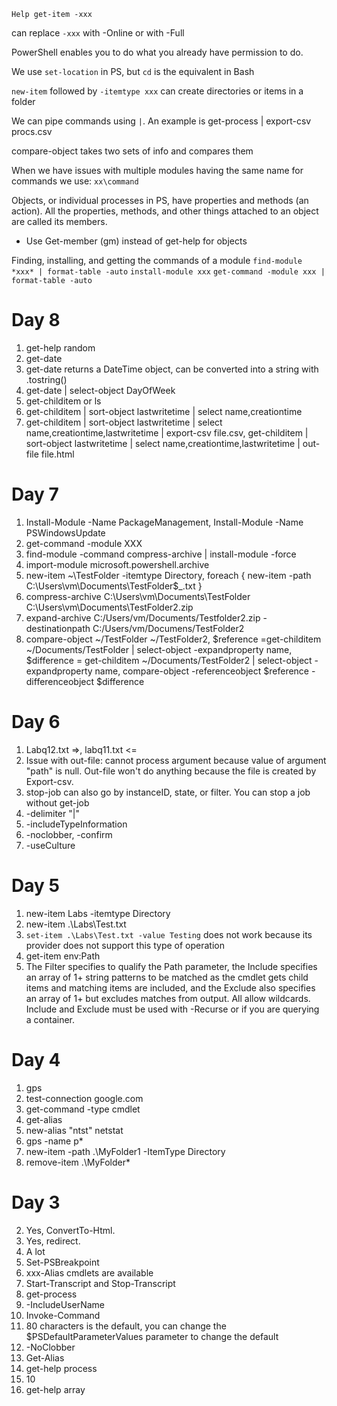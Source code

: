 ```
Help get-item -xxx 
```
can replace ```-xxx``` with -Online or with -Full

PowerShell enables you to do what you already have permission to do.

We use ```set-location``` in PS, but ```cd``` is the equivalent in Bash

```new-item``` followed by ```-itemtype xxx``` can create directories or items in a folder

We can pipe commands using ```|```. An example is get-process | export-csv procs.csv

compare-object takes two sets of info and compares them

When we have issues with multiple modules having the same name for commands we use: ```xx\command```

Objects, or individual processes in PS, have properties and methods (an action). All the properties, methods, and other things attached to an object are called its members.
- Use Get-member (gm) instead of get-help for objects

Finding, installing, and getting the commands of a module
```find-module *xxx* | format-table -auto```
```install-module xxx```
```get-command -module xxx | format-table -auto```

# Day 8
1. get-help random
2. get-date
3. get-date returns a DateTime object, can be converted into a string with .tostring()
4. get-date | select-object DayOfWeek
5. get-childitem or ls
6. get-childitem | sort-object lastwritetime | select name,creationtime
7. get-childitem | sort-object lastwritetime | select name,creationtime,lastwritetime | export-csv file.csv, get-childitem | sort-object lastwritetime | select name,creationtime,lastwritetime | out-file file.html

# Day 7
1. Install-Module -Name PackageManagement, Install-Module -Name PSWindowsUpdate
2. get-command -module XXX
3. find-module -command compress-archive | install-module -force
4. import-module microsoft.powershell.archive
5. new-item ~\TestFolder -itemtype Directory, foreach { new-item -path C:\Users\vm\Documents\TestFolder\$_.txt } 
6. compress-archive C:\Users\vm\Documents\TestFolder C:\Users\vm\Documents\TestFolder2.zip
7. expand-archive C:/Users/vm/Documents/Testfolder2.zip -destinationpath C:/Users/vm/Documens/TestFolder2
8. compare-object ~/TestFolder ~/TestFolder2, $reference =get-childitem ~/Documents/TestFolder | select-object -expandproperty name, $difference = get-childitem ~/Documents/TestFolder2 | select-object -expandproperty name, compare-object -referenceobject $reference -differenceobject $difference

# Day 6
1. Labq12.txt =>, labq11.txt <=
2. Issue with out-file: cannot process argument because value of argument "path" is null. Out-file won't do anything because the file is created by Export-csv.
3. stop-job can also go by instanceID, state, or filter. You can stop a job without get-job
4. -delimiter "|"
5. -includeTypeInformation
6. -noclobber, -confirm
7. -useCulture

# Day 5
1. new-item Labs -itemtype Directory
2. new-item .\Labs\Test.txt
3. ```set-item .\Labs\Test.txt -value Testing``` does not work because its provider does not support this type of operation
4. get-item env:Path
5. The Filter specifies to qualify the Path parameter, the Include specifies an array of 1+ string patterns to be matched as the cmdlet gets child items and matching items are included, and the Exclude also specifies an array of 1+ but excludes matches from output. All allow wildcards. Include and Exclude must be used with -Recurse or if you are querying a container.

# Day 4
1. gps
2. test-connection google.com
3. get-command -type cmdlet
4. get-alias
5. new-alias "ntst" netstat
6. gps -name p*
7. new-item -path .\MyFolder1 -ItemType Directory
8. remove-item .\MyFolder*

# Day 3
2. Yes, ConvertTo-Html.
3. Yes, redirect.
4. A lot
5. Set-PSBreakpoint
6. xxx-Alias cmdlets are available
7. Start-Transcript and Stop-Transcript
8. get-process
9. -IncludeUserName
10. Invoke-Command
11. 80 characters is the default, you can change the $PSDefaultParameterValues parameter to change the default
12. -NoClobber
13. Get-Alias
14. get-help process
15. 10
16. get-help array
